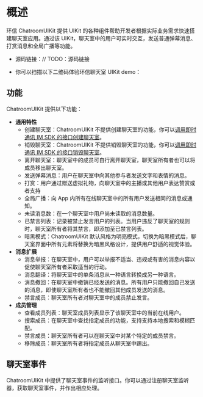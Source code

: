 # 概述

环信 ChatroomUIKit 提供 UIKit 的各种组件帮助开发者根据实际业务需求快速搭建聊天室应用。通过该 UIKit，聊天室中的用户可实时交互，发送普通弹幕消息、打赏消息和全局广播等功能。

- 源码链接：// TODO：源码链接

- 你可以扫描以下二维码体验环信聊天室 UIKit demo：



## 功能

ChatroomUIKit 提供以下功能：

- **通用特性**
  - 创建聊天室：ChatroomUIKit 不提供创建聊天室的功能，你可以[调用即时通讯 IM SDK 的接口创建聊天室](/document/server-side/chatroom.html#创建聊天室)。
  - 销毁聊天室：ChatroomUIKit 不提供销毁聊天室的功能，你可以[调用即时通讯 IM SDK 的接口销毁聊天室](/document/server-side/chatroom.html#删除聊天室)。
  - 离开聊天室：聊天室中的成员可自行离开聊天室，聊天室所有者也可以将成员移出聊天室。
  - 发送弹幕消息：用户在聊天室中向其他参与者发送文字和表情的消息。
  - 打赏：用户通过赠送虚拟礼物，向聊天室中的主播或其他用户表达赞赏或者支持
  - 全局广播：向 App 内所有在线聊天室中的所有用户发送相同的消息或通知。
  - 未读消息数：在一个聊天室中用户尚未读取的消息数量。
  - 已禁言列表：记录被禁止发言用户的列表。当用户违反了聊天室的规则时，聊天室所有者将其禁言，即添加至已禁言列表。
  - 暗黑模式：ChatroomUIKit 默认风格为明亮模式，切换为暗黑模式后，聊天室界面中所有元素将替换为暗黑风格设计，提供用户舒适的视觉体验。
- **消息扩展**
  - 消息举报：在聊天室中，用户可以举报不适当、违规或有害的消息内容以促使聊天室所有者采取适当的行动。
  - 消息翻译：将聊天室中的单条消息从一种语言转换成另一种语言。
  - 消息撤回：在聊天室中撤销已经发送的消息。所有用户只能撤回自己发送的消息，即使聊天室所有者也不能撤回其他成员发送的消息。
  - 禁言成员：聊天室所有者对聊天室中的成员禁止发言。
- **成员管理**
  - 查看成员列表：聊天室成员列表显示了该聊天室中的当前在线用户。
  - 搜索成员：在聊天室中查找指定成员的功能，支持支持本地搜索和模糊匹配。
  - 禁言成员：聊天室所有者可以在聊天室中对某个特定的成员禁言。
  - 移除成员：聊天室所有者将指定成员从聊天室中踢出。

## 聊天室事件

ChatroomUIKit 中提供了聊天室事件的监听接口。你可以通过注册聊天室监听器，获取聊天室事件，并作出相应处理。

```

```

